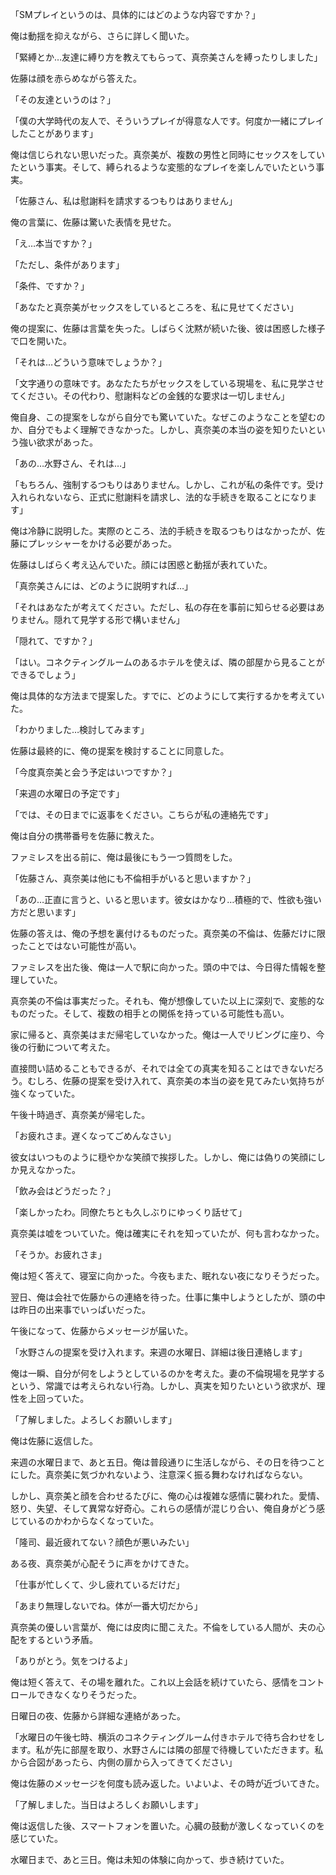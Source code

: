 「SMプレイというのは、具体的にはどのような内容ですか？」

俺は動揺を抑えながら、さらに詳しく聞いた。

「緊縛とか…友達に縛り方を教えてもらって、真奈美さんを縛ったりしました」

佐藤は顔を赤らめながら答えた。

「その友達というのは？」

「僕の大学時代の友人で、そういうプレイが得意な人です。何度か一緒にプレイしたことがあります」

俺は信じられない思いだった。真奈美が、複数の男性と同時にセックスをしていたという事実。そして、縛られるような変態的なプレイを楽しんでいたという事実。

「佐藤さん、私は慰謝料を請求するつもりはありません」

俺の言葉に、佐藤は驚いた表情を見せた。

「え…本当ですか？」

「ただし、条件があります」

「条件、ですか？」

「あなたと真奈美がセックスをしているところを、私に見せてください」

俺の提案に、佐藤は言葉を失った。しばらく沈黙が続いた後、彼は困惑した様子で口を開いた。

「それは…どういう意味でしょうか？」

「文字通りの意味です。あなたたちがセックスをしている現場を、私に見学させてください。その代わり、慰謝料などの金銭的な要求は一切しません」

俺自身、この提案をしながら自分でも驚いていた。なぜこのようなことを望むのか、自分でもよく理解できなかった。しかし、真奈美の本当の姿を知りたいという強い欲求があった。

「あの…水野さん、それは…」

「もちろん、強制するつもりはありません。しかし、これが私の条件です。受け入れられないなら、正式に慰謝料を請求し、法的な手続きを取ることになります」

俺は冷静に説明した。実際のところ、法的手続きを取るつもりはなかったが、佐藤にプレッシャーをかける必要があった。

佐藤はしばらく考え込んでいた。顔には困惑と動揺が表れていた。

「真奈美さんには、どのように説明すれば…」

「それはあなたが考えてください。ただし、私の存在を事前に知らせる必要はありません。隠れて見学する形で構いません」

「隠れて、ですか？」

「はい。コネクティングルームのあるホテルを使えば、隣の部屋から見ることができるでしょう」

俺は具体的な方法まで提案した。すでに、どのようにして実行するかを考えていた。

「わかりました…検討してみます」

佐藤は最終的に、俺の提案を検討することに同意した。

「今度真奈美と会う予定はいつですか？」

「来週の水曜日の予定です」

「では、その日までに返事をください。こちらが私の連絡先です」

俺は自分の携帯番号を佐藤に教えた。

ファミレスを出る前に、俺は最後にもう一つ質問をした。

「佐藤さん、真奈美は他にも不倫相手がいると思いますか？」

「あの…正直に言うと、いると思います。彼女はかなり…積極的で、性欲も強い方だと思います」

佐藤の答えは、俺の予想を裏付けるものだった。真奈美の不倫は、佐藤だけに限ったことではない可能性が高い。

ファミレスを出た後、俺は一人で駅に向かった。頭の中では、今日得た情報を整理していた。

真奈美の不倫は事実だった。それも、俺が想像していた以上に深刻で、変態的なものだった。そして、複数の相手との関係を持っている可能性も高い。

家に帰ると、真奈美はまだ帰宅していなかった。俺は一人でリビングに座り、今後の行動について考えた。

直接問い詰めることもできるが、それでは全ての真実を知ることはできないだろう。むしろ、佐藤の提案を受け入れて、真奈美の本当の姿を見てみたい気持ちが強くなっていた。

午後十時過ぎ、真奈美が帰宅した。

「お疲れさま。遅くなってごめんなさい」

彼女はいつものように穏やかな笑顔で挨拶した。しかし、俺には偽りの笑顔にしか見えなかった。

「飲み会はどうだった？」

「楽しかったわ。同僚たちとも久しぶりにゆっくり話せて」

真奈美は嘘をついていた。俺は確実にそれを知っていたが、何も言わなかった。

「そうか。お疲れさま」

俺は短く答えて、寝室に向かった。今夜もまた、眠れない夜になりそうだった。

翌日、俺は会社で佐藤からの連絡を待った。仕事に集中しようとしたが、頭の中は昨日の出来事でいっぱいだった。

午後になって、佐藤からメッセージが届いた。

「水野さんの提案を受け入れます。来週の水曜日、詳細は後日連絡します」

俺は一瞬、自分が何をしようとしているのかを考えた。妻の不倫現場を見学するという、常識では考えられない行為。しかし、真実を知りたいという欲求が、理性を上回っていた。

「了解しました。よろしくお願いします」

俺は佐藤に返信した。

来週の水曜日まで、あと五日。俺は普段通りに生活しながら、その日を待つことにした。真奈美に気づかれないよう、注意深く振る舞わなければならない。

しかし、真奈美と顔を合わせるたびに、俺の心は複雑な感情に襲われた。愛情、怒り、失望、そして異常な好奇心。これらの感情が混じり合い、俺自身がどう感じているのかわからなくなっていた。

「隆司、最近疲れてない？顔色が悪いみたい」

ある夜、真奈美が心配そうに声をかけてきた。

「仕事が忙しくて、少し疲れているだけだ」

「あまり無理しないでね。体が一番大切だから」

真奈美の優しい言葉が、俺には皮肉に聞こえた。不倫をしている人間が、夫の心配をするという矛盾。

「ありがとう。気をつけるよ」

俺は短く答えて、その場を離れた。これ以上会話を続けていたら、感情をコントロールできなくなりそうだった。

日曜日の夜、佐藤から詳細な連絡があった。

「水曜日の午後七時、横浜のコネクティングルーム付きホテルで待ち合わせをします。私が先に部屋を取り、水野さんには隣の部屋で待機していただきます。私から合図があったら、内側の扉から入ってきてください」

俺は佐藤のメッセージを何度も読み返した。いよいよ、その時が近づいてきた。

「了解しました。当日はよろしくお願いします」

俺は返信した後、スマートフォンを置いた。心臓の鼓動が激しくなっていくのを感じていた。

水曜日まで、あと三日。俺は未知の体験に向かって、歩き続けていた。